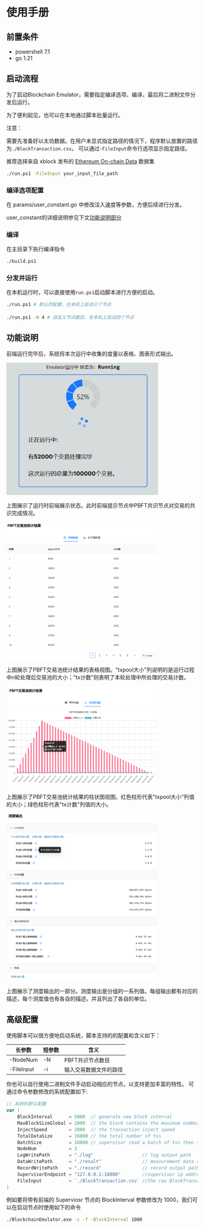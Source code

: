 # 使用手册

## 前置条件
- powershell 7.1
- go 1.21

## 启动流程

为了启动Blockchain Emulator，需要指定编译选项、编译，最后将二进制文件分发后运行。

为了便利起见，也可以在本地通过脚本批量运行。

注意：

需要先准备好以太坊数据。在用户未显式指定路径的情况下，程序默认放置的路径为`./BlockTransaction.csv`。
可以通过`-FileInput`命令行选项显示指定路径。

推荐选择来自 xblock 发布的 [Ethereum On-chain Data](https://xblock.pro/#/dataset/14) 数据集

```sh
./run.ps1 -FileInput your_input_file_path
```

### 编译选项配置

在 params/user_constant.go 中修改注入速度等参数，方便后续进行分发。

user_constant的详细说明参见下文[功能说明部分](#功能说明)

### 编译

在主目录下执行编译指令

```sh
./build.ps1
```

### 分发并运行

在本机运行时，可以直接使用`run.ps1`启动脚本进行方便的启动。

```sh
./run.ps1 # 默认的配置，在本机上启动三个节点

./run.ps1 -N 4 # 自定义节点数目，在本机上启动四个节点
```

## 功能说明

<!-- 展示前端功能和操作方法 -->

前端运行完毕后，系统将本次运行中收集的度量以表格、图表形式输出。

<img src="./images/running_frontend_1.png" width="400" alt="Emulator运行状态">

上图展示了运行时前端展示状态。此时前端提示节点中PBFT共识节点对交易的共识完成情况。


<img src="./images/pbft_pool_table_view.png" width="400" alt="交易池统计结果，表格视图">


上图展示了PBFT交易池统计结果的表格视图。"txpool大小"列说明的是运行过程中n轮处理后交易池的大小；"tx计数"则表明了本轮处理中所处理的交易计数。


<img src="./images/pbft_pool_barchart_view.png" width="400" alt="交易池统计结果，分组柱状图视图">

上图展示了PBFT交易池统计结果的柱状图视图。红色柱形代表"txpool大小"列值的大小；绿色柱形代表"tx计数"列值的大小。

<img src="./images/output_metrics.png" width="400" alt="测度输出">

上图展示了测度输出的一部分。测度输出是分组的一系列值。每组输出都有对应的描述，每个测度值也有各自的描述，并且列出了各自的单位。


## 高级配置

使用脚本可以很方便地启动系统，脚本支持的的配置和含义如下：



| 长参数        | 短参数 | 含义          |
|------------|-----|-------------|
| -NodeNum   | -N  | PBFT共识节点数目  |
| -FileInput | -i  | 输入交易数据文件的路径 |


你也可以自行使用二进制文件手动启动相应的节点，以支持更加丰富的特性。
可通过命令参数修改的系统配置如下:

```go
// 系统的默认配置
var (
	BlockInterval      = 5000  // generate new block interval
	MaxBlockSizeGlobal = 2000  // the block contains the maximum number of transactions
	InjectSpeed        = 2000  // the transaction inject speed
	TotalDataSize      = 16000 // the total number of txs
	BatchSize          = 16000 // supervisor read a batch of txs then send them, it should be larger than inject speed
	NodeNum            = 3
	LogWritePath       = "./log"                  // log output path
	DataWritePath      = "./result"               // measurement data result output path
	RecordWritePath    = "./record"               // record output path
	SupervisorEndpoint = "127.0.0.1:18800"        //supervisor ip address
	FileInput          = `./BlockTransaction.csv` //the raw BlockTransaction data path
)
```

例如要将带有前端的 Superviosr 节点的 BlockInterval 参数修改为 1000，我们可以在启动节点时使用如下的命令
```sh
./BlockchainEmulator.exe -c -f -BlockInterval 1000
```

